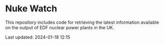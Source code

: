 # Nuke Watch

This repository includes code for retrieving the latest information available on the output of EDF nuclear power plants in the UK.

Last updated: 2024-01-18 12:15